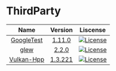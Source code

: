 ﻿# ThirdParty

|Name|Version|Liscense|
|:-:|:-:|:-:|
|[GoogleTest](https://google.github.io/googletest/)|[1.11.0](https://github.com/google/googletest/tree/release-1.11.0)|[![License](https://img.shields.io/badge/License-BSD_3--Clause-blue.svg)](https://github.com/google/googletest/blob/release-1.11.0/LICENSE)|
|[glew](https://github.com/nigels-com/glew)|[2.2.0](https://github.com/nigels-com/glew/releases/tag/glew-2.2.0)|[![License](https://img.shields.io/badge/License-BSD_3--Clause-blue.svg)](https://github.com/nigels-com/glew/blob/glew-2.2.0/LICENSE.txt)|
|[Vulkan-Hpp](https://github.com/KhronosGroup/Vulkan-Hpp)|[1.3.221](https://github.com/KhronosGroup/Vulkan-Hpp/releases/tag/v1.3.221)|[![License](https://img.shields.io/badge/License-Apache_2.0-blue.svg)](https://github.com/KhronosGroup/Vulkan-Hpp/blob/v1.3.221/LICENSE.txt)|



